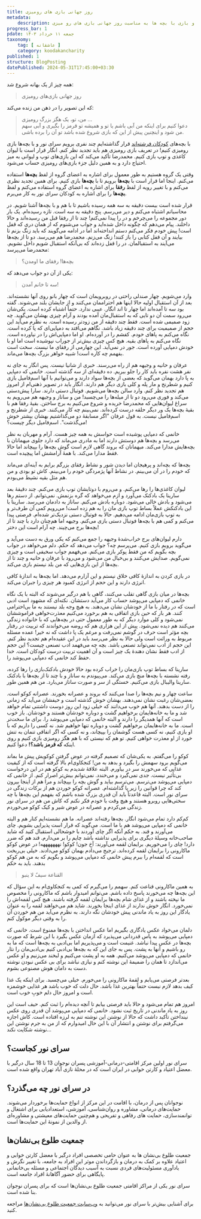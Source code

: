 ```yaml
---
title: روز جهانی بازی های رومیزی
metadata: 
    description: حضور داوطلبان خیریه کودکان فرشته اند در سرای نور جمعیت طلوع بی نشان ها و بازی با بچه ها به مناسبت روز جهانی بازی های رو میزی
progress_bar: 1
pdate: جمعه ۱۱ خرداد ۱۴۰۳
taxonomy:
    tag: [ عاشقانه ]
    category: koodakancharity
published: 1
structure: BlogPosting
datePublished: 2024-05-31T17:45:00+03:30
---
```

<!--

![ ب ](tired_boy.webp)

<div class="align-center">
Generated by <a href="https://www.bing.com/images/create/a-tired-boy-with-his-head-on-his-desk2c-alone-and-w/1-665600a4c07447cab5ccad973f402141?id=KKPJsOo4KsTMs41Fccdfmw%3D%3D&view=detailv2&idpp=genimg&noidpclose=1&thId=OIG2.kH.YxjNHkZpJ1Z7nXYZM&FORM=SYDBIC&ssp=1&safesearch=moderate&setlang=en&cc=XL&PC=SANSAAND">Microsoft Copilot</a>
</div>
-->
 
همه چیز از یک بهانه شروع شد: 

> روز جهانی بازی‌های رومیزی

که این تصویر را در ذهن من زنده می‌کند:

> من، تو، یک هگز بزرگ رومیزی ...  
دعوا کنیم برای اینکه من آبی باشم یا تو و همیشه تو قرمز را بگیری و آبی سهم من شود و اینچنین پیش از این که بازی شروع شده باشد تو آن را برده باشی.

با بچه‌های 
[کودکان فرشته‌اند](/categories/koodakancharity)
 قرار گذاشته‌ایم چند نفری برویم سرای نور و با بچه‌ها بازی رومیزی کنیم! در تعریف بازی رومیزی هم باید تجدید نظر کنم. انگار قرار است با لیوان کاغذی و توپ بازی کنیم. محمدرضا تأکید می‌کند که این بازی‌های توپ و لیوانی به میز احتیاج دارد و به همین دلیل جزء بازی‌های رومیزی حساب می‌شود.


وقتی یک گروه هستیم به طور معمول برای اشاره به اعضای گروه از لفظ **بچه‌ها** استفاده می‌کنم. اینجا اما قرار است با **بچه‌ها** برویم تا با **بچه‌ها** بازی کنیم. برای همین تجدید نظری می‌کنم و با تغییر رویه از لفظ **رفقا** برای اشاره به اعضای گروه استفاده می‌کنم و لفظ **بچه‌ها** را برای اشاره به کودکان سرای نور به کار می‌برم.

قرار شده است بیست دقیقه به سه همه رسیده باشیم تا با هم و با بچه‌ها آشنا شویم. در محاسباتم اشتباه می‌کنم و دیر می‌رسم. پنج دقیقه به سه است. تازه رسیده‌ام. یک بار دور مجموعه را می‌چرخم و در را پیدا نمی‌کنم! چند تا از رفقا قبل من رسیده‌اند و حالا  داخلند. پیام می‌دهم که چگونه داخل شده‌اید و جواب می‌شنوم که از همان دری که قفل است! پیش خودم فکر می‌کنم دستم انداخته‌اند اما در ادامه می‌گویند که باید زنگ بزنم تا بیایند و آن قفل کتابی را باز کنند! زنگ می‌زنم. محمدرضا هم می‌رسد. دو تا از بچه‌ها می‌آیند به استقبالمان. در را قفل زده‌اند که بی‌آنکه استقبال شویم داخل نشویم. محمدرضا می‌پرسد:

> بچه‌ها! رفقای ما اومدن؟

یکی از آن دو جواب می‌دهد که:

> سه تا خانم آمدن!

وارد می‌شویم. چهار صندلی راحتی در روبرویمان است که چهار بانو روی آنها نشسته‌اند. بعد از آن استقبال اولیه حالا اینها هم احتراممان می‌کنند و از جایشان بلند می‌شوند. گفته بود سه تا آمده‌اند اما چهار تا اند انگار. عیبی ندارد. حتماً اشتباه کرده است. یکی‌شان می‌رود سمت آن دو تایی که به استقبال‌مان آمده بودند و آرام چیزی بهشان می‌گوید. چه زود صمیمی شده است. فقط چند دقیقه از من زودتر رسیده است. به نظرم می‌آید این حجم از صمیمیت برای چند دقیقه زیاد باشد. نگاهم می‌افتد به دمپایی‌ای که پا کرده است. نگاه می‌کنم به پاهای خودم. کفشم را در آورده‌ام. او اما دمپایی‌اش را در نیاورده است. نگاه می‌کنم به پاهای بقیه. هیچ کس چیزی بیش‌تر از جوراب نپوشیده است اما او با خودش دمپایی آورده است. جور در نمی‌آید. این چهارمی از رفقای ما نیست. سخت است بفهمم چه کاره است! شبیه خواهر بزرگ بچه‌ها می‌ماند. 

عرفان و حانیه و وجیهه هم از راه می‌رسند. خبری از شانیا نیست. پس انگار به جای نه نفر هشت نفره باید کار را جلو ببریم. ده دقیقه‌ای از سه گذشته است. خانمی که دمپایی به پا دارد بهمان می‌گوید که بعضی از بچه‌ها سواد دارند و می‌توانیم با آنها اسم‌فامیل بازی کنیم و شطرنج و مار پله و کلی بازی دیگر هم دارند. انگار باید در تصویر ذهنی‌ام از امروز هم تجدید نظر کنم. وارد سالن بچه‌ها می‌شویم. فوتبال دستی دارند. سارا پیش‌دستی می‌کند و فوری می‌رود دو تا از میله‌ها را می‌چسبد! من و ساناز و وجیهه هم می‌رویم به سراغ لیوان‌هایی که محمدرضا خریده و شروع می‌کنیم به برج ساختن. بقیهٔ رفقا هم با بقیهٔ بچه‌ها یک ور دیگر حلقه درست کرده‌اند. نمی‌بینم چه کار می‌کنند. خبری از شطرنج و اسم‌فامیل نیست. به قول عرفان "اگر مسابقهٔ دو می‌گذاشتیم بهشان بیشتر خوش می‌گذشت". اسم‌فامیل دیگر چیست؟! 

خانمی که دمپایی پوشیده است حواسش به همه چیز هست. آرام و مهربان به نظر می‌رسد و بچه‌ها هم دوستش دارند اما به مادری می‌ماند که دارد جلوی میهمانان با بچه‌هایش مدارا می‌کند. میهمانان که بروند گاهی لازم است گوش بچه‌ها را بپیچاند اما حالا فقط مدارا می‌کند. با همهٔ آرامشش اما پیچیده است. 

بچه‌ها که بچه‌اند و پرهیجان اما دیدن شور و نشاط رفقای بزرگم برایم به آینه‌ای می‌ماند که خودم را در آن می‌بینم. در نشاط آنها پژمردگی‌ خودم را می‌بینم. کاش تو بودی و من هم مثل بقیه‌ نشیط می‌بودم.

لیوان کاغذی‌ها را رها می‌کنم. و می‌روم با دوتایشان توپ بازی می‌کنم. چند دقیقهٔ بعد سارینا یک بادکنک می‌آورد و ازم می‌خواهد که گره بزنمش. نمی‌توانم. از دستم رها می‌شود و بادش خالی می‌شود. دوباره بادش می‌کنم. ساناز به دادمان می‌رسد. سارینا با این بادکنکش عملاً بساط توپ بازی مان را به هم زده است! می‌رویم کمی آن طرف‌تر و به توپ بازی‌مان ادامه می‌دهیم. حالا به فوتبال دستی نزدیک‌تر شده‌ام. فرصتی پیدا می‌کنم و کمی هم با بچه‌ها فوتبال دستی بازی می‌کنم. وجیهه اما هم‌چنان دارد با چند تا از بچه‌ها برج می‌چیند. چه آرام است این دختر! 

دارم لیوان‌های برج خراب‌شدهٔ وجیهه را جمع می‌کنم که یکی ورق به دست می‌آید و می‌گوید برویم بازی کنیم. می‌پرسم چه؟ جواب می‌دهد که حکم. دلم می‌خواهد در جواب بچه بگویم که من فقط پوکر بازی می‌کنم. می‌فهمم جواب سخیفی است و چیزی نمی‌گویم. صدایش می‌کنند و بی‌خیال من می‌شود و می‌رود با عرفان و حانیه و چند تا از بچه‌ها از این بازی‌هایی که من بلد نیستم بازی می‌کند.

در بازی کردن به اندازهٔ کافی خلاق نیستم و این آزارم می‌دهد. اما بچه‌ها به اندازهٔ کافی انرژی دارند و این حجم از انرژی کمبود هر چیزی را جبران می‌کند.

بچه‌ها در میان بازی گاهی تقلب می‌کنند، گاهی با هم درگیر می‌شوند که البته با یک نگاه خانمی که دمپایی می‌پوشد حساب کار می‌آید دستشان. نکته‌ای که مشهود است ادبی است که در رفتار با ما از خودشان نشان می‌دهند. به هیچ وجه بلد نیستند به ما بی‌احترامی کنند. هر بار که حین بازی اتفاقی به هم برخورد می‌کنیم معذرت‌خواهی فراموششان نمی‌شود و کلی موارد دیگر که به طور معمول حتی در بچه‌هایی که با خانواده زندگی می‌کنند هم دیده نمی‌شود. پیش از این هزاری هم که روضه می‌خواندند که تربیت در رفتار بچه مؤثر است حرف در گوشم نمی‌رفت و مرغم یک پا داشت که نه خیر! عمده مسئله مربوط به وراثت است ولی حالا به نظر می‌رسد باید در این عقیده‌ام هم تجدید نظر کنم. این حجم از ادب نمی‌تواند تصنعی باشد. بچه چه می‌فهمد ادب تصنعی چیست؟ این حجم از ادب فقط نشان دهندهٔ‌ یک چیز است و آن اهمیت تربیت درست کودکان است. خدا حفظ کند خانمی که دمپایی می‌پوشد را.

سارینا که بساط توپ بازی‌مان را خراب کرده بود حالا خودش بادکنک‌بازی را رها کرده، رفته نشسته با بچه‌ها منچ بازی می‌کند. می‌پیوندم به ساناز و با چند تا از بچه‌ها با بادکنک سارینا والیبال بازی می‌کنیم. خستگی از سر و صورت ساناز می‌بارد. من هم همین طور.  

ساعت چهار و نیم بچه‌ها را صدا می‌کنند که بروند و عصرانه بخورند. عصرانه کوکو است. بعضی‌شان رغبت نشان نمی‌دهند. بهشان خوش گذشته است و حیفشان می‌آید که زمانی را از دست بدهند. آنها هم خوب می‌دانند که خیلی زود این روز دوست داشتنی تمام خواهد شد و ما به خانه‌هایمان برخواهیم گشت و دوباره خودشان هستند و خودشان. باز خوب است که آنها همدیگر را دارند و البته خانمی که دمپایی می‌پوشد را. برای ما سخت‌تر است. ما به خانه‌هایمان برخواهیم گشت و دوباره تنها خواهیم شد. نه کسی را داریم که با او بازی کنیم، نه کسی هست گوشمان را بپیچاند، و نه کسی که اگر اتفاقی تنمان به تنش خورد از او معذرت خواهی کنیم. تو هم که نیستی که با هم هگز رومیزی بازی کنیم و روی اینکه **که قرمز باشد؟!** دعوا کنیم. 

کوکو را می‌گفتم. به یکی‌شان که تصمیم گرفته در عوض گرفتن کوکویش پیش ما بماند می‌گویم برود سهمش را بگیرد و بدهد به من! کنجکاوی‌ام بالا گرفته است که از کیفیت غذایی که می‌خورند سر در بیاورم. البته علاقهٔ شدیدم به کوکو هم در این درخواست بی‌تأثیر نیست. جدی نمی‌گیرد و می‌خندد. نمی‌توانم بیش‌تر اصرار کنم. از خانمی که دمپایی می‌پوشد می‌ترسم. می‌ترسم بیاید و گوش بچه را بپیچاند و مرا هم از اینجا بیرون کند که چرا قوانین را زیر پا گذاشته‌ام. عصرانه کوکو خوردن هم از برکات زندگی در سرای نور است. البته قاعدتاً باید آن قدری بزرگ شده باشم که بفهمم این بچه‌ها با چه سختی‌هایی روبرو هستند و هیچ وقت با خودم فکر نکنم که کاش من هم در سرای نور زندگی می‌کردم و عصرانه در عوض شیر و کیک کوکو می‌خوردم.

کم‌کم دارد تمام می‌شود انگار. بچه‌ها رفته‌اند عصرانه. ما هم نشسته‌ایم کنار هم و البته خانمی که دمپایی می‌پوشد هم با ما است. می‌گوید که قرار است پذیرایی بشویم. چای می‌آورند و قند. به حکم آنکه اگر چای آوردند با خوشحالی استقبال کنید که شاید صاحب‌خانه وسیلهٔ دیگری برای پذیرایی نداشته باشد چایم را بر می‌دارم. قند هم که ضرر دارد! چای را می‌خوریم. برایمان لقمه می‌آورند: آخ جون! کوکو! نهههههههه! در عوض کوکو ماکارونی را برایمان لقمه کرده‌اند. ترجیح می‌دادم بهمان کوکو می‌دادند. خیلی بی‌ریخت است که لقمه‌ام را ببرم پیش خانمی که دمپایی می‌پوشد و بگویم که به من هم کوکو بدهند. باید به حکم

> القناعة سیفٌ لا ینبو

به همین ماکارونی قناعت کنم.  سهمم را می‌گیرم که کمی به کنجکاوی‌ام به این سؤال که این بچه‌ها چه می‌خورند پاسخ داده باشم. می‌توانم امیدوار باشم که ماکارونی را مخصوص ما نپخته باشند و از غذای شام بچه‌ها برایمان لقمه گرفته باشند. هیچ کس لقمه‌اش را نمی‌خورد. انگار خوش ندارند از غذای اینجا بخورند. شاید هم می‌خواهند لقمه را به عنوان یادگار این روز به یاد ماندنی پیش خودشان نگه دارند. به نظرم می‌آید من هم خوردن آن را به وقتی دیگر موکول کنم.

دلمان می‌خواد عکس یادگاری بگیریم اما عکس انداختن با بچه‌ها ممنوع است. خانمی که دمپایی می‌پوشد به پاس قدردانی می‌پذیرد که ازمان عکس بگیرد با این شرط که صورت بچه‌ها در عکس پیدا نباشد. غنیمت است و می‌پذیریم اما بی‌ادبی به بچه‌ها است که ما به رو باشیم و آنها به پشت. پس به جای این که به بچه‌ها بی‌ادبی کنیم بی‌ادبی‌مان را نثار خانمی که دمپایی می‌پوشد می‌کنیم. همه به او پشت می‌کنیم و لبخند می‌زنیم و او عکس می‌اندازد تا همان را ضمیمهٔ این نوشته کنم و نیازی نباشد برای بی عکس نبودن نوشته دست به دامان هوش مصنوعی بشوم.

بعدتر فرصتی می‌یابم و لقمهٔ ماکارونی را می‌خورم. خیلی می‌چسبد. برای اینکه یک غذا کیف بدهد لازم نیست حتماً بهترین غذا باشد. حال دلت که خوب باشد هر غذایی خوشمزه است و امروز حال دلم خوبِ خوب است.

امروز هم تمام می‌شود و حالا باید فرصتی بیابم تا آنچه دیده‌ام را ثبت کنم. حیف است این روز به یاد ماندنی در تاریخ ثبت نشود. خانمی که دمپایی می‌پوشد آن قدری روی عکس نینداختن تأکید داشت که حالا از نوشتن این نوشته تنم به لرزه افتاده است. کاش اجازه می‌گرفتم برای نوشتن و انتشار آن با این حال امیدوارم که از من به جرم نوشتن این نوشته شکایت نکند...

## سرای نور کجاست؟

سرای نور اولین مرکز اقامتی-درمانی-آموزشی پسران نوجوان 13 تا 18 سال درگیر با معضل اعتیاد و کارتن خوابی در ایران است که در محلهٔ نازی آباد تهران واقع شده است.

## در سرای نور چه می‌گذرد؟

نوجوانان پس از درمان، با اقامت در این مرکز از انواع حمایت‌ها برخوردار می‌شوند. حمایت‌های درمانی، مشاوره و روان‌شناسی، آموزشی، استعدادیابی برای اشتغال و توانمندسازی، حمایت های رفاهی و تفریحی و هم‌چنین حمایت‌های معیشتی و مشاوره‌ای از والدین از نمونهٔ این حمایت‌ها است.

## جمعیت طلوع بی‌نشان‌ها

جمعیت طلوع بی‌نشان ها به عنوان حامی تخصصی افراد درگیر با معضل کارتن خوابی و اعتیاد علاوه بر کمک به درمان و بازگرداندن موثر این افراد به جامعه، با تغییر نگرش و یادآوری مسئولیت‌های فردی نسبت به آسیب دیدگان اجتماعی و مسئله بی‌خانمانی پایگاهی برای حضور آگاهانهٔ افراد جامعه است.

سرای نور یکی از مراکز اقامتی جمعیت طلوع بی‌نشان‌ها است که برای پسران نوجوان بنا شده است.

برای آشنایی بیش‌تر با سرای نور می‌توانید به 
[وب‌سایت جمعیت طلوع بی‌نشا‌ن‌ها](https://toloo.org/)
 مراجعه کنید.